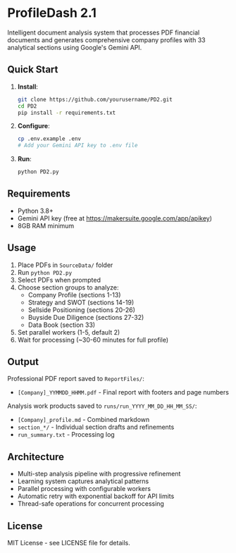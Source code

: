 # ProfileDash 2.1

Intelligent document analysis system that processes PDF financial documents and generates comprehensive company profiles with 33 analytical sections using Google's Gemini API.

## Quick Start

1. **Install**:
   ```bash
   git clone https://github.com/yourusername/PD2.git
   cd PD2
   pip install -r requirements.txt
   ```

2. **Configure**:
   ```bash
   cp .env.example .env
   # Add your Gemini API key to .env file
   ```

3. **Run**:
   ```bash
   python PD2.py
   ```

## Requirements

- Python 3.8+
- Gemini API key (free at https://makersuite.google.com/app/apikey)
- 8GB RAM minimum

## Usage

1. Place PDFs in `SourceData/` folder
2. Run `python PD2.py`
3. Select PDFs when prompted
4. Choose section groups to analyze:
   - Company Profile (sections 1-13)
   - Strategy and SWOT (sections 14-19)
   - Sellside Positioning (sections 20-26)
   - Buyside Due Diligence (sections 27-32)
   - Data Book (section 33)
5. Set parallel workers (1-5, default 2)
6. Wait for processing (~30-60 minutes for full profile)

## Output

Professional PDF report saved to `ReportFiles/`:
- `[Company]_YYMMDD_HHMM.pdf` - Final report with footers and page numbers

Analysis work products saved to `runs/run_YYYY_MM_DD_HH_MM_SS/`:
- `[Company]_profile.md` - Combined markdown
- `section_*/` - Individual section drafts and refinements
- `run_summary.txt` - Processing log

## Architecture

- Multi-step analysis pipeline with progressive refinement
- Learning system captures analytical patterns
- Parallel processing with configurable workers
- Automatic retry with exponential backoff for API limits
- Thread-safe operations for concurrent processing

## License

MIT License - see LICENSE file for details.